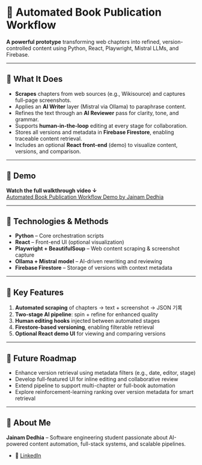 # 📘 Automated Book Publication Workflow

**A powerful prototype** transforming web chapters into refined, version-controlled content using Python, React, Playwright, Mistral LLMs, and Firebase.

---

## 📝 What It Does

- **Scrapes** chapters from web sources (e.g., Wikisource) and captures full-page screenshots.
- Applies an **AI Writer** layer (Mistral via Ollama) to paraphrase content.
- Refines the text through an **AI Reviewer** pass for clarity, tone, and grammar.
- Supports **human-in-the-loop** editing at every stage for collaboration.
- Stores all versions and metadata in **Firebase Firestore**, enabling traceable content retrieval.
- Includes an optional **React front-end** (demo) to visualize content, versions, and comparison.

---

## 🎥 Demo

**Watch the full walkthrough video ↓**  
[Automated Book Publication Workflow Demo by Jainam Dedhia]([https://github.com/othneildrew/Best-README-Template?utm_source=chatgpt.com](https://www.youtube.com/watch?v=DaUfTYX7nqQ))


---

## 🔧 Technologies & Methods

- **Python** – Core orchestration scripts  
- **React** – Front-end UI (optional visualization)  
- **Playwright + BeautifulSoup** – Web content scraping & screenshot capture  
- **Ollama + Mistral model** – AI-driven rewriting and reviewing  
- **Firebase Firestore** – Storage of versions with context metadata

---

## 🧠 Key Features

1. **Automated scraping** of chapters → text + screenshot → JSON 기록  
2. **Two-stage AI pipeline**: spin + refine for enhanced quality  
3. **Human editing hooks** injected between automated stages  
4. **Fire­store-based versioning**, enabling filterable retrieval  
5. **Optional React demo UI** for viewing and comparing versions

---

## 🚀 Future Roadmap

- Enhance version retrieval using metadata filters (e.g., date, editor, stage)  
- Develop full-featured UI for inline editing and collaborative review  
- Extend pipeline to support multi-chapter or full-book automation  
- Explore reinforcement-learning ranking over version metadata for smart retrieval

---

## 💼 About Me

**Jainam Dedhia** – Software engineering student passionate about AI-powered content automation, full-stack systems, and scalable pipelines.

- 🔗 [LinkedIn](https://www.linkedin.com/in/jainam-dedhia-18a056273/)  

